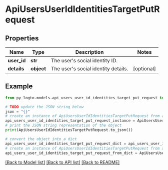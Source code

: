 # ApiUsersUserIdIdentitiesTargetPutRequest


## Properties

Name | Type | Description | Notes
------------ | ------------- | ------------- | -------------
**user_id** | **str** | The user&#39;s social identity ID. | 
**details** | **object** | The user&#39;s social identity details. | [optional] 

## Example

```python
from py_logto.models.api_users_user_id_identities_target_put_request import ApiUsersUserIdIdentitiesTargetPutRequest

# TODO update the JSON string below
json = "{}"
# create an instance of ApiUsersUserIdIdentitiesTargetPutRequest from a JSON string
api_users_user_id_identities_target_put_request_instance = ApiUsersUserIdIdentitiesTargetPutRequest.from_json(json)
# print the JSON string representation of the object
print(ApiUsersUserIdIdentitiesTargetPutRequest.to_json())

# convert the object into a dict
api_users_user_id_identities_target_put_request_dict = api_users_user_id_identities_target_put_request_instance.to_dict()
# create an instance of ApiUsersUserIdIdentitiesTargetPutRequest from a dict
api_users_user_id_identities_target_put_request_from_dict = ApiUsersUserIdIdentitiesTargetPutRequest.from_dict(api_users_user_id_identities_target_put_request_dict)
```
[[Back to Model list]](../README.md#documentation-for-models) [[Back to API list]](../README.md#documentation-for-api-endpoints) [[Back to README]](../README.md)



